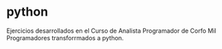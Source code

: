 # python
Ejercicios desarrollados en el Curso de Analista Programador de Corfo Mil Programadores transforrmados a python.

